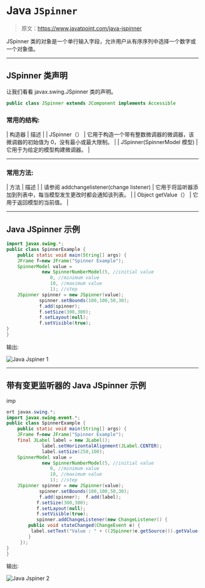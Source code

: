 # Java `JSpinner`

> 原文：<https://www.javatpoint.com/java-jspinner>

JSpinner 类的对象是一个单行输入字段，允许用户从有序序列中选择一个数字或一个对象值。

* * *

## JSpinner 类声明

让我们看看 javax.swing.JSpinner 类的声明。

```java
public class JSpinner extends JComponent implements Accessible

```

### 常用的结构:

| 构造器 | 描述 |
| JSpinner（） | 它用于构造一个带有整数微调器的微调器，该微调器的初始值为 0，没有最小或最大限制。 |
| JSpinner(SpinnerModel 模型) | 它用于为给定的模型构建微调器。 |

* * *

### 常用方法:

| 方法 | 描述 |
| 请参阅 addchangelistener(change listener) | 它用于将监听器添加到列表中，每当模型发生更改时都会通知该列表。 |
| Object getValue（） | 它用于返回模型的当前值。 |

* * *

## Java JSpinner 示例

```java
import javax.swing.*;  
public class SpinnerExample {
	public static void main(String[] args) {  
	JFrame f=new JFrame("Spinner Example");  
	SpinnerModel value =
	         new SpinnerNumberModel(5, //initial value
	            0, //minimum value
	            10, //maximum value
	            1); //step
	JSpinner spinner = new JSpinner(value); 
            spinner.setBounds(100,100,50,30);  
            f.add(spinner);  
            f.setSize(300,300);  
            f.setLayout(null);  
            f.setVisible(true);   
}
}

```

输出:

![Java Jspiner 1](../img/2400d084affa31ff768a78a0fa51b7b5.png)

* * *

## 带有变更监听器的 Java JSpinner 示例

imp

```java
ort javax.swing.*;  
import javax.swing.event.*;
public class SpinnerExample {
	public static void main(String[] args) {  
	JFrame f=new JFrame("Spinner Example");  
	final JLabel label = new JLabel();          
             label.setHorizontalAlignment(JLabel.CENTER);  
             label.setSize(250,100);  
	SpinnerModel value =
	         new SpinnerNumberModel(5, //initial value
	            0, //minimum value
	            10, //maximum value
	            1); //step
	JSpinner spinner = new JSpinner(value); 
            spinner.setBounds(100,100,50,30);  
            f.add(spinner);  f.add(label);
           f.setSize(300,300);  
           f.setLayout(null);  
           f.setVisible(true);   
           spinner.addChangeListener(new ChangeListener() {
        public void stateChanged(ChangeEvent e) {
         label.setText("Value : " + ((JSpinner)e.getSource()).getValue());
        }
     });
}
}

```

输出:

![Java Jspiner 2](../img/9ac141f0e9564633f2d8d4ef7227181f.png)